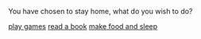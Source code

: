 You have chosen to stay home, what do you wish to do? 

[play games](gaming.md)
[read a book](book.md)
[make food and sleep](end1.md)